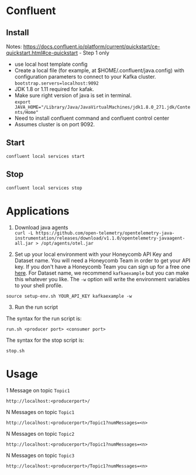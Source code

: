 # Confluent 
## Install
  Notes:
  https://docs.confluent.io/platform/current/quickstart/ce-quickstart.html#ce-quickstart - Step 1 only 
-  use local host template config 
-  Create a local file (for example, at $HOME/.confluent/java.config) with configuration parameters to connect to your Kafka cluster.
  `bootstrap.servers=localhost:9092`
- JDK 1.8 or 1.11 required for kafak.
- Make sure right version of java is set in terminal.   
  `export JAVA_HOME="/Library/Java/JavaVirtualMachines/jdk1.8.0_271.jdk/Contents/Home"` 
- Need to install confluent command and confluent control center
- Assumes cluster is on port 9092. 

## Start
`confluent local services start`
## Stop
`confluent local services stop`


# Applications 

1. Download java agents  
`curl -L https://github.com/open-telemetry/opentelemetry-java-instrumentation/releases/download/v1.1.0/opentelemetry-javaagent-all.jar > /opt/agents/otel.jar`  


2. Set up your local environment with your Honeycomb API Key and Dataset name. You will need a Honeycomb Team in order to 
   get your API key. If you don't have a Honeycomb Team you can sign up for a free one [here](https://honeycomb.io/signup).
   For Dataset name, we recommend `kafkaexample` but you can make this whatever you like. 
   The `-w` option will write the environment variables to your shell profile.  
```shell
source setup-env.sh YOUR_API_KEY kafkaexample -w
```   

3. Run the run script   

The syntax for the run script is:
```shell
run.sh <producer port> <consumer port>
```

The syntax for the stop script is:
```shell
stop.sh
```
# Usage   

 1 Message on topic `Topic1`   

```
http://localhost:<producerport>/
```  

N Messages on topic `Topic1`   
```
http://localhost:<producerport>/Topic1?numMessages=<n>
```   
N Messages on topic `Topic2`   
```
http://localhost:<producerport>/Topic1?numMessages=<n>
```   
N Messages on topic `Topic3`   
```
http://localhost:<producerport>/Topic1?numMessages=<n>
```   


